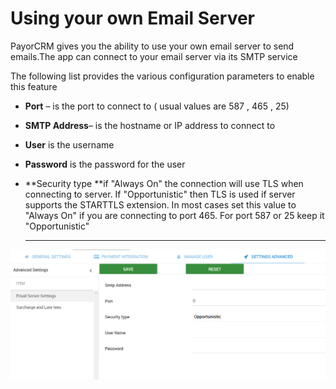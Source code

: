 # Using your own Email Server

PayorCRM gives you the ability to use your own email server to send emails.The app can connect to your email server via its SMTP service

The following list provides the various configuration parameters to enable this feature&#x20;

* **Port** – is the port to connect to ( usual values are 587 , 465 , 25)
* **SMTP Address**– is the hostname or IP address to connect to&#x20;
* **User** is the username
* **Password** is the password for the user
*   **Security type **if "Always On" the connection will use TLS when connecting to server. If "Opportunistic"  then TLS is used if server supports the STARTTLS extension. In most cases set this value to "Always On" if you are connecting to port 465. For port 587 or 25 keep it "Opportunistic"



    ****

![](../.gitbook/assets/smtp-settingspng.png)

